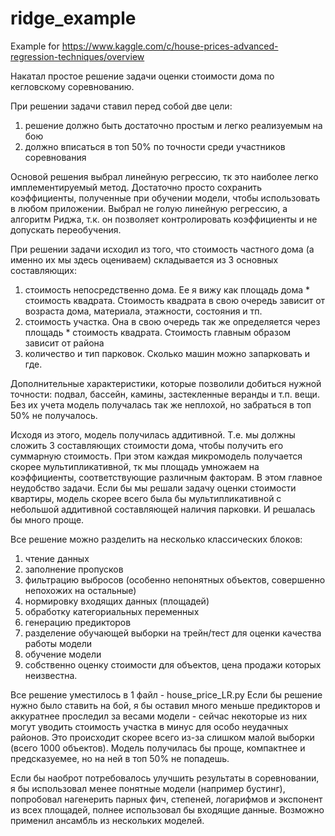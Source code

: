 # ridge_example
Example for https://www.kaggle.com/c/house-prices-advanced-regression-techniques/overview

Накатал простое решение задачи оценки стоимости дома по кегловскому соревнованию.

При решении задачи ставил перед собой две цели:
1) решение должно быть достаточно простым и легко реализуемым на бою
2) должно вписаться в топ 50% по точности среди участников соревнования

Основой решения выбрал линейную регрессию, тк это наиболее легко имплементируемый метод. 
Достаточно просто сохранить коэффициенты, полученные при обучении модели, чтобы использовать в любом приложении.
Выбрал не голую линейную регрессию, а алгоритм Риджа, т.к. он позволяет контролировать коэффициенты и не допускать переобучения.

При решении задачи исходил из того, что стоимость частного дома (а именно их мы здесь оцениваем) складывается из 3 основных составляющих:
1) стоимость непосредственно дома. Ее я вижу как площадь дома * стоимость квадрата. Стоимость квадрата в свою очередь зависит от
возраста дома, материала, этажности, состояния и тп.
2) стоимость участка. Она в свою очередь так же определяется через площадь * стоимость квадрата. Стоимость главным образом зависит от района
3) количество и тип парковок. Сколько машин можно запарковать и где.

Дополнительные характеристики, которые позволили добиться нужной точности: подвал, бассейн, камины, застекленные веранды и т.п. вещи. 
Без их учета модель получалась так же неплохой, но забраться в топ 50% не получалось.

Исходя из этого, модель получилась аддитивной. Т.е. мы должны сложить 3 составляющих стоимости дома, чтобы получить его суммарную стоимость.
При этом каждая микромодель получается скорее мультипликативной, тк мы площадь умножаем на коэффициенты, соответствующие различным факторам.
В этом главное неудобство задачи. Если бы мы решали задачу оценки стоимости квартиры, модель скорее всего была бы мультипликативной 
с небольшой аддитивной составляющей наличия парковки. И решалась бы много проще.

Все решение можно разделить на несколько классических блоков:
1) чтение данных
2) заполнение пропусков
3) фильтрацию выбросов (особенно непонятных объектов, совершенно непохожих на остальные)
4) нормировку входящих данных (площадей)
5) обработку категориальных переменных
6) генерацию предикторов
7) разделение обучающей выборки на трейн/тест для оценки качества работы модели
8) обучение модели
9) собственно оценку стоимости для объектов, цена продажи которых неизвестна.

Все решение уместилось в 1 файл - house_price_LR.py
Если бы решение нужно было ставить на бой, я бы оставил много меньше предикторов и аккуратнее проследил за весами модели - 
сейчас некоторые из них могут уводить стоимость участка в минус для особо неудачных районов. Это происходит скорее всего из-за слишком 
малой выборки (всего 1000 объектов). Модель получилась бы проще, компактнее и предсказуемее, но на ней в топ 50% не попадешь.

Если бы наоброт потребовалось улучшить результаты в соревновании, я бы использовал менее понятные модели (например бустинг), 
попробовал нагенерить парных фич, степеней, логарифмов и экспонент из всех площадей, полнее использовал бы входящие данные. Возможно
применил ансамбль из нескольких моделей.
